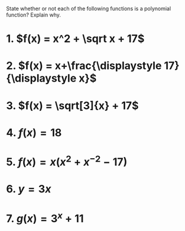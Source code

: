 State whether or not each of the following functions is a polynomial function? Explain why.

# 1. $f(x) = x^2 + \sqrt x + 17$
# 2. $f(x) = x+\frac{\displaystyle 17}{\displaystyle x}$
# 3. $f(x) = \sqrt[3]{x} + 17$
# 4. $f(x) = 18$
# 5. $f(x) = x(x^2+x^{-2}-17)$
# 6. $y=3x$
# 7. $g(x) = 3^x+11$




